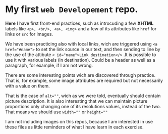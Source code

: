 # My first `web Developement` repo.
**Here** I have first front-end practices,
such as introcuding a few **XHTML** labels like `<p>, <br/>, <a>, <img>` and a few of its attributes like `href` for links or `src` for images.

We have been practicing also with local links, wich are triggered using `<a href="#name">` to set the link source in our text, and then sending to line by the use of the attibute `< id="name">Link destination</>` .It is possible to use it with various labels (in destination). Could be a header as well as a paragraph, for example, if I am not wrong.

There are some interesting points wich are discovered through practice. That is, for example, some image attributes are required but not necessarily with a value on them.

 That is the case of `alt=""`, wich as we were told, eventually should contain picture description. It is also interesting that we can maintain picture proportions only changing one of its resolutions values, instead of the two. That means we should use `width=""` or `height=""`

 I am not including images on this repos, because I am interested in use these files as little reminders of what I have learn in each exercise.
